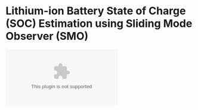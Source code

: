 # Lithium-ion Battery State of Charge (SOC) Estimation using Sliding Mode Observer (SMO)

![](images/udds_profile_speed_current.eps)
